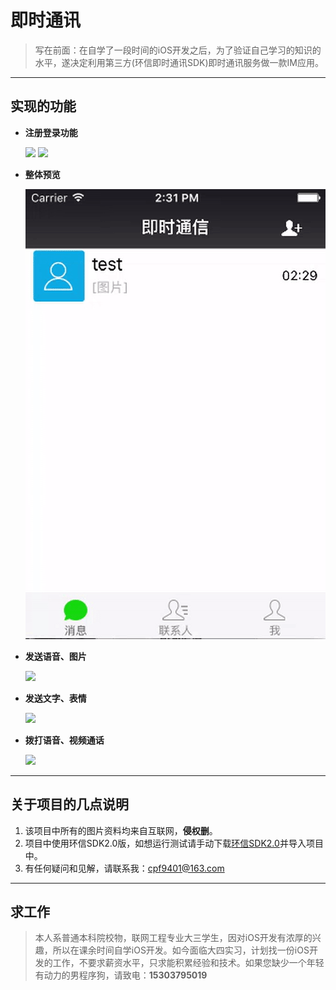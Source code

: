 # 即时通讯


> 写在前面：在自学了一段时间的iOS开发之后，为了验证自己学习的知识的水平，遂决定利用第三方(环信即时通讯SDK)即时通讯服务做一款IM应用。


---


## 实现的功能

  * **注册登录功能**
  
      ![](https://github.com/CuiPengfeiGitHub/myPractice/blob/master/%E5%8D%B3%E6%97%B6%E9%80%9A%E4%BF%A1/%E5%8D%B3%E6%97%B6%E9%80%9A%E4%BF%A1/register.gif)
      ![](https://github.com/CuiPengfeiGitHub/myPractice/blob/master/%E5%8D%B3%E6%97%B6%E9%80%9A%E4%BF%A1/%E5%8D%B3%E6%97%B6%E9%80%9A%E4%BF%A1/login.gif)
  * **整体预览**

      ![](https://github.com/CuiPengfeiGitHub/myPractice/blob/master/%E5%8D%B3%E6%97%B6%E9%80%9A%E4%BF%A1/%E5%8D%B3%E6%97%B6%E9%80%9A%E4%BF%A1/preview.gif)
  * **发送语音、图片**

      ![](https://github.com/CuiPengfeiGitHub/myPractice/blob/master/%E5%8D%B3%E6%97%B6%E9%80%9A%E4%BF%A1/%E5%8D%B3%E6%97%B6%E9%80%9A%E4%BF%A1/sendRecordandPicture.gif)
  * **发送文字、表情**

      ![](https://github.com/CuiPengfeiGitHub/myPractice/blob/master/%E5%8D%B3%E6%97%B6%E9%80%9A%E4%BF%A1/%E5%8D%B3%E6%97%B6%E9%80%9A%E4%BF%A1/sendMessage.gif)
  * **拨打语音、视频通话**

      ![](https://github.com/CuiPengfeiGitHub/myPractice/blob/master/%E5%8D%B3%E6%97%B6%E9%80%9A%E4%BF%A1/%E5%8D%B3%E6%97%B6%E9%80%9A%E4%BF%A1/sendCall.gif)

---


## 关于项目的几点说明

1. 该项目中所有的图片资料均来自互联网，**侵权删**。
2. 项目中使用环信SDK2.0版，如想运行测试请手动下载[环信SDK2.0](http://downloads.easemob.com/downloads/ios-easemob-sdk-2.2.5r1.zip)并导入项目中。
3. 有任何疑问和见解，请联系我：cpf9401@163.com



---


## 求工作

> 本人系普通本科院校物，联网工程专业大三学生，因对iOS开发有浓厚的兴趣，所以在课余时间自学iOS开发。如今面临大四实习，计划找一份iOS开发的工作，不要求薪资水平，只求能积累经验和技术。如果您缺少一个年轻有动力的男程序狗，请致电：**15303795019**










